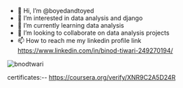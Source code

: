 - 👋 Hi, I’m @boyedandtoyed
- 👀 I’m interested in data analysis and django
- 🌱 I’m currently learning data analysis
- 💞️ I’m looking to collaborate on data analysis projects
- 📫 How to reach me my linkedin profile link https://www.linkedin.com/in/binod-tiwari-249270194/
<!---
boyedandtoyed/boyedandtoyed is a ✨ special ✨ repository because its `README.md` (this file) appears on your GitHub profile.
You can click the Preview link to take a look at your changes.
--->

![bnodtwari](https://user-images.githubusercontent.com/74139231/151746879-f0f45a6e-6bc2-4980-808d-124fa8301a15.png)




certificates:--
https://coursera.org/verify/XNR9C2A5D24R
